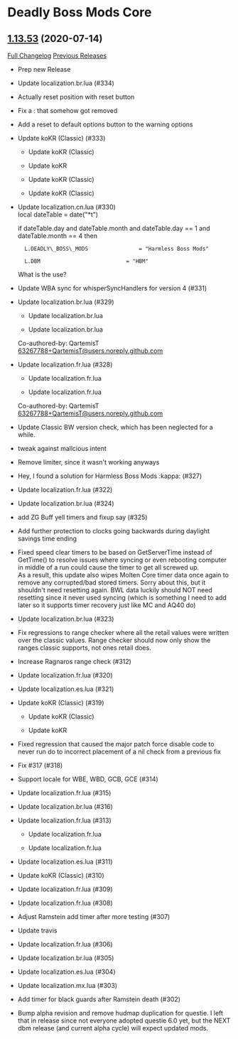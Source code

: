 # Deadly Boss Mods Core

## [1.13.53](https://github.com/DeadlyBossMods/DBM-Classic/tree/1.13.53) (2020-07-14)
[Full Changelog](https://github.com/DeadlyBossMods/DBM-Classic/compare/1.13.52...1.13.53) [Previous Releases](https://github.com/DeadlyBossMods/DBM-Classic/releases)

- Prep new Release  
- Update localization.br.lua (#334)  
- Actually reset position with reset button  
- Fix a : that somehow got removed  
- Add a reset to default options button to the warning options  
- Update koKR (Classic) (#333)  
    * Update koKR (Classic)  
    * Update koKR  
    * Update koKR (Classic)  
    * Update koKR (Classic)  
- Update localization.cn.lua (#330)  
    local dateTable = date("*t")  
    if dateTable.day and dateTable.month and dateTable.day == 1 and dateTable.month == 4 then  
    	L.DEADLY\_BOSS\_MODS				= "Harmless Boss Mods"  
    	L.DBM							= "HBM"  
    What is the use?  
- Update WBA sync for whisperSyncHandlers for version 4 (#331)  
- Update localization.br.lua (#329)  
    * Update localization.br.lua  
    * Update localization.br.lua  
    Co-authored-by: QartemisT <63267788+QartemisT@users.noreply.github.com>  
- Update localization.fr.lua (#328)  
    * Update localization.fr.lua  
    * Update localization.fr.lua  
    Co-authored-by: QartemisT <63267788+QartemisT@users.noreply.github.com>  
- Update Classic BW version check, which has been neglected for a while.  
- tweak against mallcious intent  
- Remove limiter, since it wasn't working anyways  
- Hey, I found a solution for Harmless Boss Mods :kappa: (#327)  
- Update localization.fr.lua (#322)  
- Update localization.br.lua (#324)  
- add ZG Buff yell timers and fixup say (#325)  
- Add further protection to clocks going backwards during daylight savings time ending  
- Fixed speed clear timers to be based on GetServerTime instead of GetTime() to resolve issues where syncing or even rebooting computer in middle of a run could cause the timer to get all screwed up.  
    As a result, this update also wipes Molten Core  timer data once again to remove any corrupted/bad stored timers. Sorry about this, but it shouldn't need resetting again. BWL data luckily should NOT need resetting since it never used syncing (which is something I need to add later so it supports timer recovery just like MC and AQ40 do)  
- Update localization.br.lua (#323)  
- Fix regressions to range checker where all the retail values were written over the classic values. Range checker should now only show the ranges classic supports, not ones retail does.  
- Increase Ragnaros range check (#312)  
- Update localization.fr.lua (#320)  
- Update localization.es.lua (#321)  
- Update koKR (Classic) (#319)  
    * Update koKR (Classic)  
    * Update koKR  
- Fixed regression that caused the major patch force disable code to never run do to incorrect placement of a nil check from a previous fix  
- Fix #317 (#318)  
- Support locale for WBE, WBD, GCB, GCE (#314)  
- Update localization.fr.lua (#315)  
- Update localization.br.lua (#316)  
- Update localization.fr.lua (#313)  
    * Update localization.fr.lua  
    * Update localization.fr.lua  
- Update localization.es.lua (#311)  
- Update koKR (Classic) (#310)  
- Update localization.fr.lua (#309)  
- Update localization.fr.lua (#308)  
- Adjust Ramstein add timer after more testing (#307)  
- Update travis  
- Update localization.fr.lua (#306)  
- Update localization.br.lua (#305)  
- Update localization.es.lua (#304)  
- Update localization.mx.lua (#303)  
- Add timer for black guards after Ramstein death (#302)  
- Bump alpha revision and remove hudmap duplication for questie. I left that in release since not everyone adopted questie 6.0 yet, but the NEXT dbm release (and current alpha cycle) will expect updated mods.  
